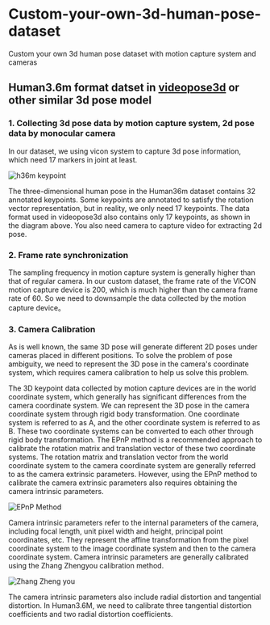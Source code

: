 # Custom-your-own-3d-human-pose-dataset
Custom your own 3d human pose dataset with motion capture system and cameras

## Human3.6m format datset in [videopose3d](https://github.com/facebookresearch/VideoPose3D) or other similar 3d pose model

### 1. Collecting 3d pose data by motion capture system, 2d pose data by monocular camera
In our dataset, we using vicon system to capture 3d pose information, which need 17 markers in joint at least.

![h36m keypoint](https://github.com/floriculture/Custom-your-own-3d-human-pose-dataset/blob/main/pic/Human3.6M%20KPT2.png)

The three-dimensional human pose in the Human36m dataset contains 32 annotated keypoints. Some keypoints are annotated to satisfy the rotation vector representation, but in reality, we only need 17 keypoints. The data format used in videopose3d also contains only 17 keypoints, as shown in the diagram above. You also need camera to capture video for extracting 2d pose.

### 2. Frame rate synchronization

The sampling frequency in motion capture system is generally higher than that of regular camera. In our custom dataset, the frame rate of the VICON motion capture device is 200, which is much higher than the camera frame rate of 60. So we need to downsample the data collected by the motion capture device。

### 3. Camera Calibration
As is well known, the same 3D pose will generate different 2D poses under cameras placed in different positions. To solve the problem of pose ambiguity, we need to represent the 3D pose in the camera's coordinate system, which requires camera calibration to help us solve this problem.

The 3D keypoint data collected by motion capture devices are in the world coordinate system, which generally has significant differences from the camera coordinate system. We can represent the 3D pose in the camera coordinate system through rigid body transformation. One coordinate system is referred to as A, and the other coordinate system is referred to as B. These two coordinate systems can be converted to each other through rigid body transformation. The EPnP method is a recommended approach to calibrate the rotation matrix and translation vector of these two coordinate systems. The rotation matrix and translation vector from the world coordinate system to the camera coordinate system are generally referred to as the camera extrinsic parameters. However, using the EPnP method to calibrate the camera extrinsic parameters also requires obtaining the camera intrinsic parameters.

![EPnP Method](https://github.com/floriculture/Custom-your-own-3d-human-pose-dataset/blob/main/pic/pic8%20PnP%E5%87%A0%E4%BD%95%E7%BB%93%E6%9E%84.PNG)

Camera intrinsic parameters refer to the internal parameters of the camera, including focal length, unit pixel width and height, principal point coordinates, etc. They represent the affine transformation from the pixel coordinate system to the image coordinate system and then to the camera coordinate system. Camera intrinsic parameters are generally calibrated using the Zhang Zhengyou calibration method.

![Zhang Zheng you](https://github.com/floriculture/Custom-your-own-3d-human-pose-dataset/blob/main/pic/pic9%20%E7%9B%B8%E6%9C%BA%E5%86%85%E5%8F%82%E6%A0%87%E5%AE%9A%E5%AE%9E%E6%99%AF.PNG)

The camera intrinsic parameters also include radial distortion and tangential distortion. In Human3.6M, we need to calibrate three tangential distortion coefficients and two radial distortion coefficients.

